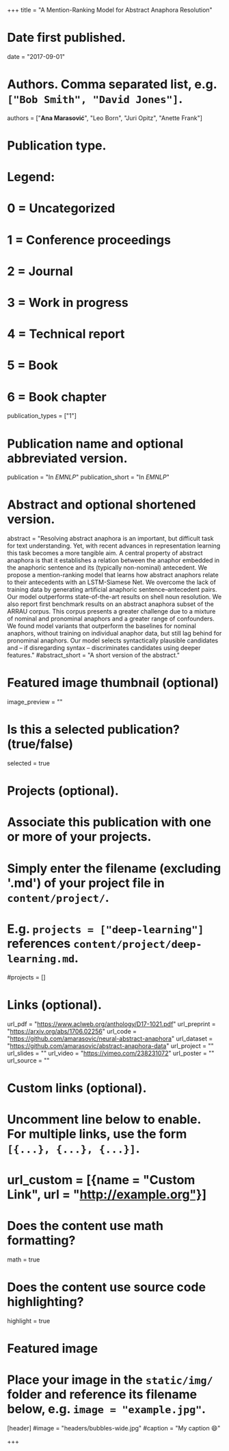 +++
title = "A Mention-Ranking Model for Abstract Anaphora Resolution"

# Date first published.
date = "2017-09-01"

# Authors. Comma separated list, e.g. `["Bob Smith", "David Jones"]`.
authors = ["**Ana Marasović**", "Leo Born", "Juri Opitz", "Anette Frank"]

# Publication type.
# Legend:
# 0 = Uncategorized
# 1 = Conference proceedings
# 2 = Journal
# 3 = Work in progress
# 4 = Technical report
# 5 = Book
# 6 = Book chapter
publication_types = ["1"]

# Publication name and optional abbreviated version.
publication = "In *EMNLP*"
publication_short = "In *EMNLP*"

# Abstract and optional shortened version.
abstract = "Resolving abstract anaphora is an important, but difficult task for text understanding. Yet, with recent advances in representation learning this task becomes a more tangible aim. A central property of abstract anaphora is that it establishes a relation between the anaphor embedded in the anaphoric sentence and its (typically non-nominal) antecedent. We propose a mention-ranking model that learns how abstract anaphors relate to their antecedents with an LSTM-Siamese Net. We overcome the lack of training data by generating artificial anaphoric sentence–antecedent pairs. Our model outperforms state-of-the-art results on shell noun resolution. We also report first benchmark results on an abstract anaphora subset of the ARRAU corpus. This corpus presents a greater challenge due to a mixture of nominal and pronominal anaphors and a greater range of confounders. We found model variants that outperform the baselines for nominal anaphors, without training on individual anaphor data, but still lag behind for pronominal anaphors. Our model selects syntactically plausible candidates and – if disregarding syntax – discriminates candidates using deeper features."
#abstract_short = "A short version of the abstract."

# Featured image thumbnail (optional)
image_preview = ""

# Is this a selected publication? (true/false)
selected = true

# Projects (optional).
#   Associate this publication with one or more of your projects.
#   Simply enter the filename (excluding '.md') of your project file in `content/project/`.
#   E.g. `projects = ["deep-learning"]` references `content/project/deep-learning.md`.
#projects = []

# Links (optional).
url_pdf = "https://www.aclweb.org/anthology/D17-1021.pdf"
url_preprint = "https://arxiv.org/abs/1706.02256"
url_code = "https://github.com/amarasovic/neural-abstract-anaphora"
url_dataset = "https://github.com/amarasovic/abstract-anaphora-data"
url_project = ""
url_slides = ""
url_video = "https://vimeo.com/238231072"
url_poster = ""
url_source = ""

# Custom links (optional).
#   Uncomment line below to enable. For multiple links, use the form `[{...}, {...}, {...}]`.
# url_custom = [{name = "Custom Link", url = "http://example.org"}]

# Does the content use math formatting?
math = true

# Does the content use source code highlighting?
highlight = true

# Featured image
# Place your image in the `static/img/` folder and reference its filename below, e.g. `image = "example.jpg"`.
[header]
#image = "headers/bubbles-wide.jpg"
#caption = "My caption 😄"

+++

